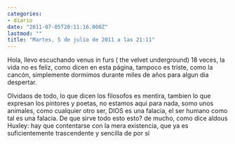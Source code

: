 ```yaml
---
categories:
- diario
date: "2011-07-05T20:11:16.000Z"
lastmod: ""
title: "Martes, 5 de julio de 2011 a las 21:11"
---
```


Hola, llevo escuchando venus in furs ( the velvet underground) 18 veces, la vida no es feliz, como dicen en esta página, tampoco es triste, como la cancón, simplemente dormimos durante miles de años para algun dia despertar.

Olvidaos de todo, lo que dicen los filosofos es mentira, tambien lo que expresan los pintores y poetas, no estamos aqui para nada, somo unos animales, como cualquier otro ser, DIOS  es una falacia, el ser humano como tal es una falacia.
De que sirve todo esto esto? de mucho, como dice aldous Huxley: hay que contentarse con la mera existencia, que ya es suficientemente trascendente y sencilla de por sí­